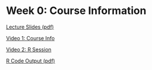 # Week 0: Course Information

[Lecture Slides (pdf)](slides0.pdf)

[Video 1: Course Info](https://clemson.instructure.com/courses/250573/modules/items/4554915)

[Video 2: R Session](https://clemson.instructure.com/courses/250573/modules/items/4585984)

[R Code Output (pdf)](DSA8020_RCode0.pdf)